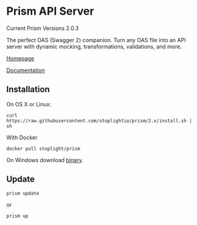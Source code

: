# Prism API Server

Current Prism Versions 2.0.3

The perfect OAS (Swagger 2) companion. Turn any OAS file into an API server with dynamic mocking, transformations, validations, and more.

[Homepage](http://stoplight.io/platform/prism?utm_source=github&utm_medium=prism)

[Documentation](https://help.stoplight.io/prism/getting-started?utm_source=github&utm_medium=prism)

## Installation

On OS X or Linux:

```
curl https://raw.githubusercontent.com/stoplightio/prism/2.x/install.sh | sh
```

With Docker

```
docker pull stoplight/prism
```

On Windows download [binary](https://github.com/stoplightio/prism/releases).

## Update

```
prism update
```

or

```
prism up
```
